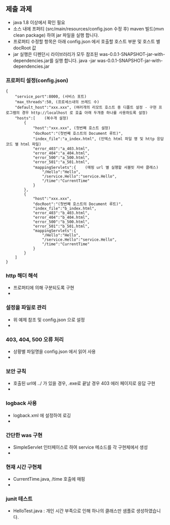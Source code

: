 ## 제출 과제
* java 1.8 이상에서 확인 필요
* 소스 내에 프퍼티 (src/main/resources/config.json 수정 후) maven 빌드(mvn clean package) 하여 jar 파일을 실행 합니다.
* 프로퍼티 수정할 항목은 아래 config.json 에서 호출할 호스트 부분 및 호스트 별 docRoot 값
* jar 실행은 디펜던시 라이브러리가 모두 참조된 was-0.0.1-SNAPSHOT-jar-with-dependencies.jar를 실행 합니다. java -jar was-0.0.1-SNAPSHOT-jar-with-dependencies.jar


### 프로퍼티 설정(config.json)
```
{
	"service_port":8000, (서비스 포트)
	"max_threads":50, (프로세스내의 쓰레드 수)
	"default_host":"xxx.xxx", (여러개의 리모트 호스트 중 디폴트 설정 - 구현 프로그램의 경우 http://localhost 로 호출 아래 두개중 하나를 사용하도록 설정)
	"hosts":[    (복수개 설정)
		{
			"host":"xxx.xxx", (첫번째 호스트 설정)
			"docRoot":"(첫번째 호스트의 Document 루트)",
			"index_file":"a_index.html", (인덱스 html 파일 명 및 http 응답 코드 별 html 파일)
			"error_403":"a_403.html",
			"error_404":"a_404.html",
			"error_500":"a_500.html",
			"error_501":"a_501.html",
			"mappingServlets":{    (매핑 url 별 실행할 서블릿 자바 클래스)
				"/Hello":"Hello",
				"/service.Hello":"service.Hello",
				"/time":"CurrentTime"
			}
		},
		{
			"host":"xxx.xxx",
			"docRoot":"(첫번째 호스트의 Document 루트)",
			"index_file":"b_index.html",
			"error_403":"b_403.html",
			"error_404":"b_404.html",
			"error_500":"b_500.html",
			"error_501":"b_501.html",
			"mappingServlets":{
				"/Hello":"Hello",
				"/service.Hello":"service.Hello",
				"/time":"CurrentTime"
			}
		}
	]
}
```

### http 해더 해석
* 프로퍼티에 의해 구분되도록 구현
* 
### 설정을 파일로 관리
* 위 예제 참조 및 config.json 으로 설정
* 
### 403, 404, 500 오류 처리
* 상황별 파일명을 config.json 에서 읽어 사용
* 
### 보안 규칙 
* 호출된 url에 ../ 가 있을 경우, .exe로 끝날 경우 403 에러 페이지로 응답 구현
*  
### logback 사용
* logback.xml 에 설정하여 로깅
* 
### 간단한 was 구현
* SimpleServlet 인터페이스로 하여 service 메소드를 각 구현체에서 생성
* 
### 현재 시간 구현체
* CurrentTime.java, /time 호출에 매핑
* 
### junit 테스트
* HelloTest.java : 개인 시간 부족으로 인해 하나의 클래스만 샘플로 생성하였습니다. 
